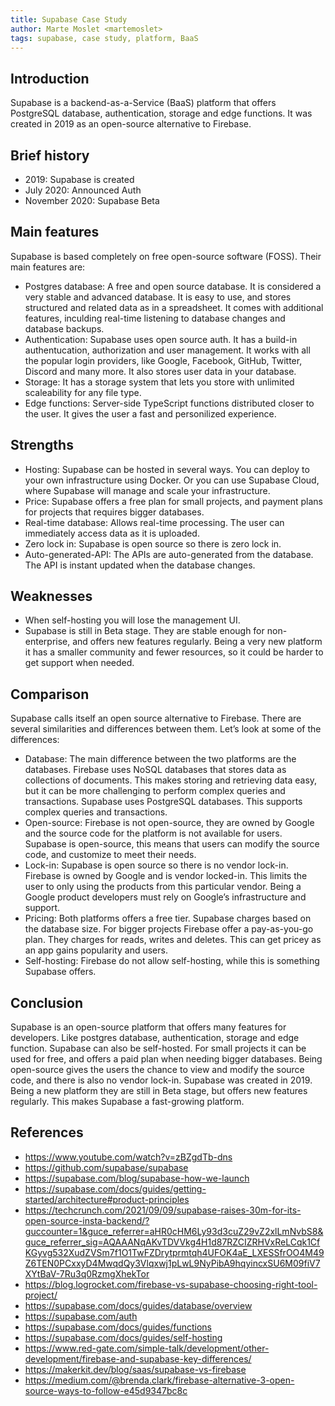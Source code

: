 ```yaml
---
title: Supabase Case Study
author: Marte Moslet <martemoslet>
tags: supabase, case study, platform, BaaS
---
```


## Introduction

 Supabase is a backend-as-a-Service (BaaS) platform that offers PostgreSQL database, authentication, storage and edge functions. It was created in 2019 as an open-source alternative to Firebase. 

## Brief history

- 2019: Supabase is created
- July 2020: Announced Auth
- November 2020: Supabase Beta

## Main features

Supabase is based completely on free open-source software (FOSS). Their main features are:

- Postgres database: A free and open source database. It is considered a very stable and advanced database. It is easy to use, and stores structured and related data as in a spreadsheet. It comes with additional features, inculding real-time listening to database changes and database backups.
- Authentication: Supabase uses open source auth. It has a build-in authentucation, authorization and user management. It works with all the popular login providers, like Google, Facebook, GitHub, Twitter, Discord and many more. It also stores user data in your database.
- Storage: It has a storage system that lets you store with unlimited scaleability for any file type.
- Edge functions: Server-side TypeScript functions distributed closer to the user. It gives the user a fast and personilized experience.

## Strengths

- Hosting: Supabase can be hosted in several ways. You can deploy to your own infrastructure using Docker. Or you can use Supabase Cloud, where Supabase will manage and scale your infrastructure.
- Price: Supabase offers a free plan for small projects, and payment plans for projects that requires bigger databases.
- Real-time database: Allows real-time processing. The user can immediately access data as it is uploaded.
- Zero lock in: Supabase is open source so there is zero lock in.
- Auto-generated-API: The APIs are auto-generated from the database. The API is instant updated when the database changes.

## Weaknesses

- When self-hosting you will lose the management UI.
- Supabase is still in Beta stage. They are stable enough for non-enterprise, and offers new features regularly. Being a very new platform it has a smaller community and fewer resources, so it could be harder to get support when needed.

## Comparison

Supabase calls itself an open source alternative to Firebase. There are several similarities and differences between them. Let’s look at some of the differences:

- Database: The main difference between the two platforms are the databases. Firebase uses NoSQL databases that stores data as collections of documents. This makes storing and retrieving data easy, but it can be more challenging to perform complex queries and transactions. Supabase uses PostgreSQL databases. This supports complex queries and transactions.
- Open-source: Firebase is not open-source, they are owned by Google and the source code for the platform is not available for users. Supabase is open-source, this means that users can modify the source code, and customize to meet their needs.
- Lock-in: Supabase is open source so there is no vendor lock-in. Firebase is owned by Google and is vendor locked-in. This limits the user to only using the products from this particular vendor. Being a Google product developers must rely on Google’s infrastructure and support.
- Pricing: Both platforms offers a free tier. Supabase charges based on the database size.
For bigger projects Firebase offer a pay-as-you-go plan. They charges for reads, writes and deletes. This can get pricey as an app gains popularity and users.
- Self-hosting: Firebase do not allow self-hosting, while this is something Supabase offers.

## Conclusion

Supabase is an open-source platform that offers many features for developers. Like postgres database, authentication, storage and edge function. Supabase can also be self-hosted. For small projects it can be used for free, and offers a paid plan when needing bigger databases. Being open-source gives the users the chance to view and modify the source code, and there is also no vendor lock-in. Supabase was created in 2019. Being a new platform they are still in Beta stage, but offers new features regularly. This makes Supabase a fast-growing platform.

## References

- https://www.youtube.com/watch?v=zBZgdTb-dns
- https://github.com/supabase/supabase
- https://supabase.com/blog/supabase-how-we-launch
- https://supabase.com/docs/guides/getting-started/architecture#product-principles
- https://techcrunch.com/2021/09/09/supabase-raises-30m-for-its-open-source-insta-backend/?guccounter=1&guce_referrer=aHR0cHM6Ly93d3cuZ29vZ2xlLmNvbS8&guce_referrer_sig=AQAAANqAKvTDVVkg4H1d87RZCIZRHVxReLCqk1CfKGyvg532XudZVSm7f1O1TwFZDrytprmtqh4UFOK4aE_LXESSfrOO4M49Z6TEN0PCxxyD4MwqdQy3Vlqxwj1pLwL9NyPibA9hqyincxSU6M09fiV7XYtBaV-7Ru3q0RzmgXhekTor
- https://blog.logrocket.com/firebase-vs-supabase-choosing-right-tool-project/
- https://supabase.com/docs/guides/database/overview
- https://supabase.com/auth
- https://supabase.com/docs/guides/functions
- https://supabase.com/docs/guides/self-hosting
- https://www.red-gate.com/simple-talk/development/other-development/firebase-and-supabase-key-differences/
- https://makerkit.dev/blog/saas/supabase-vs-firebase
- https://medium.com/@brenda.clark/firebase-alternative-3-open-source-ways-to-follow-e45d9347bc8c